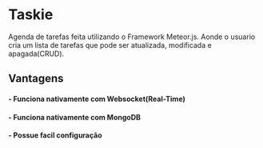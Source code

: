 # Taskie

Agenda de tarefas feita utilizando o Framework Meteor.js. Aonde o usuario cria um lista de tarefas que pode ser atualizada, modificada e apagada(CRUD).

## Vantagens

#### - Funciona nativamente com Websocket(Real-Time)
#### - Funciona nativamente com MongoDB
#### - Possue facil configuração 

